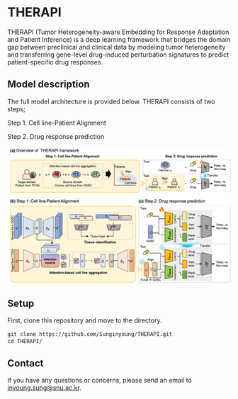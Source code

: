 # THERAPI

THERAPI (Tumor Heterogeneity-aware Embedding for Response Adaptation and Patient Inference) is a deep learning framework that bridges the domain gap between preclinical and clinical data by modeling tumor heterogeneity and transferring gene-level drug-induced perturbation signatures to predict patient-specific drug responses.

## Model description

The full model architecture is provided below. THERAPI consists of two steps;

Step 1. Cell line-Patient Alignment

Step 2. Drug response prediction

![model1](img/Overview.png)

## Setup
First, clone this repository and move to the directory.

```
git clone https://github.com/Sunginyoung/THERAPI.git
cd THERAPI/
```

## Contact
If you have any questions or concerns, please send an email to [inyoung.sung@snu.ac.kr](inyoung.sung@snu.ac.kr).

